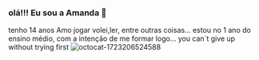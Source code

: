 ### olá!!! Eu sou a Amanda 🦋
tenho 14 anos
Amo jogar volei,ler, entre outras coisas...
estou no 1 ano do ensino médio, com a intenção de me formar logo...
you can´t give up without trying first
![octocat-1723206524588](https://github.com/user-attachments/assets/1c30ed6c-37d0-4d2c-9d27-9e979284e296)
